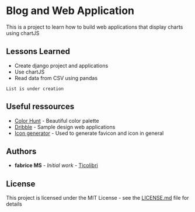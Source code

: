 # Blog and Web Application

This is a project to learn how to build web applications that display charts using chartJS

## Lessons Learned

* Create django project and applications
* Use chartJS
* Read data from CSV using pandas


```
List is under creation
```



## Useful ressources

* [Color Hunt](https://colorhunt.co) - Beautiful color palette
* [Dribble](https://dribbble.com) - Sample design web applications
* [Icon generator](https://appicon.co) - Used to generate favicon and icon in general



## Authors

* **fabrice MS** - *Initial work* - [Ticolibri](https://http://ticolibri.fr/)


## License

This project is licensed under the MIT License - see the [LICENSE.md](LICENSE.md) file for details
